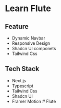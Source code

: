 # Learn Flute


## Feature

- Dynamic Navbar
- Responsive Design
- Shadcn UI componets
- Tailwind Css

## Tech Stack

- Next.js
- Typescript
- Tailwind Css
- Shadcn UI
- Framer Motion
#   F l u t e 
 
                   